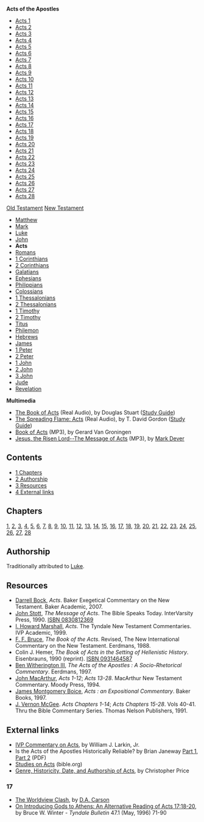 **Acts of the Apostles**
-   [Acts 1](Acts_1 "Acts 1")
-   [Acts 2](index.php?title=Acts_2&action=edit&redlink=1 "Acts 2 (page does not exist)")
-   [Acts 3](index.php?title=Acts_3&action=edit&redlink=1 "Acts 3 (page does not exist)")
-   [Acts 4](index.php?title=Acts_4&action=edit&redlink=1 "Acts 4 (page does not exist)")
-   [Acts 5](index.php?title=Acts_5&action=edit&redlink=1 "Acts 5 (page does not exist)")
-   [Acts 6](index.php?title=Acts_6&action=edit&redlink=1 "Acts 6 (page does not exist)")
-   [Acts 7](index.php?title=Acts_7&action=edit&redlink=1 "Acts 7 (page does not exist)")
-   [Acts 8](index.php?title=Acts_8&action=edit&redlink=1 "Acts 8 (page does not exist)")
-   [Acts 9](index.php?title=Acts_9&action=edit&redlink=1 "Acts 9 (page does not exist)")
-   [Acts 10](index.php?title=Acts_10&action=edit&redlink=1 "Acts 10 (page does not exist)")
-   [Acts 11](index.php?title=Acts_11&action=edit&redlink=1 "Acts 11 (page does not exist)")
-   [Acts 12](index.php?title=Acts_12&action=edit&redlink=1 "Acts 12 (page does not exist)")
-   [Acts 13](index.php?title=Acts_13&action=edit&redlink=1 "Acts 13 (page does not exist)")
-   [Acts 14](index.php?title=Acts_14&action=edit&redlink=1 "Acts 14 (page does not exist)")
-   [Acts 15](index.php?title=Acts_15&action=edit&redlink=1 "Acts 15 (page does not exist)")
-   [Acts 16](index.php?title=Acts_16&action=edit&redlink=1 "Acts 16 (page does not exist)")
-   [Acts 17](Acts_17 "Acts 17")
-   [Acts 18](index.php?title=Acts_18&action=edit&redlink=1 "Acts 18 (page does not exist)")
-   [Acts 19](index.php?title=Acts_19&action=edit&redlink=1 "Acts 19 (page does not exist)")
-   [Acts 20](index.php?title=Acts_20&action=edit&redlink=1 "Acts 20 (page does not exist)")
-   [Acts 21](index.php?title=Acts_21&action=edit&redlink=1 "Acts 21 (page does not exist)")
-   [Acts 22](index.php?title=Acts_22&action=edit&redlink=1 "Acts 22 (page does not exist)")
-   [Acts 23](index.php?title=Acts_23&action=edit&redlink=1 "Acts 23 (page does not exist)")
-   [Acts 24](index.php?title=Acts_24&action=edit&redlink=1 "Acts 24 (page does not exist)")
-   [Acts 25](index.php?title=Acts_25&action=edit&redlink=1 "Acts 25 (page does not exist)")
-   [Acts 26](index.php?title=Acts_26&action=edit&redlink=1 "Acts 26 (page does not exist)")
-   [Acts 27](index.php?title=Acts_27&action=edit&redlink=1 "Acts 27 (page does not exist)")
-   [Acts 28](index.php?title=Acts_28&action=edit&redlink=1 "Acts 28 (page does not exist)")

[Old Testament](Old_Testament "Old Testament")
[New Testament](New_Testament "New Testament")
-   [Matthew](Gospel_of_Matthew "Gospel of Matthew")
-   [Mark](Gospel_of_Mark "Gospel of Mark")
-   [Luke](Gospel_of_Luke "Gospel of Luke")
-   [John](Gospel_of_John "Gospel of John")
-   **Acts**
-   [Romans](Epistle_to_the_Romans "Epistle to the Romans")
-   [1 Corinthians](First_Epistle_to_the_Corinthians "First Epistle to the Corinthians")
-   [2 Corinthians](Second_Epistle_to_the_Corinthians "Second Epistle to the Corinthians")
-   [Galatians](Epistle_to_the_Galatians "Epistle to the Galatians")
-   [Ephesians](Epistle_to_the_Ephesians "Epistle to the Ephesians")
-   [Philippians](Epistle_to_the_Philippians "Epistle to the Philippians")
-   [Colossians](Epistle_to_the_Colossians "Epistle to the Colossians")
-   [1 Thessalonians](First_Epistle_to_the_Thessalonians "First Epistle to the Thessalonians")
-   [2 Thessalonians](Second_Epistle_to_the_Thessalonians "Second Epistle to the Thessalonians")
-   [1 Timothy](First_Epistle_to_Timothy "First Epistle to Timothy")
-   [2 Timothy](Second_Epistle_to_Timothy "Second Epistle to Timothy")
-   [Titus](Epistle_to_Titus "Epistle to Titus")
-   [Philemon](Epistle_to_Philemon "Epistle to Philemon")
-   [Hebrews](Epistle_to_the_Hebrews "Epistle to the Hebrews")
-   [James](Epistle_of_James "Epistle of James")
-   [1 Peter](First_Epistle_of_Peter "First Epistle of Peter")
-   [2 Peter](Second_Epistle_of_Peter "Second Epistle of Peter")
-   [1 John](First_Epistle_of_John "First Epistle of John")
-   [2 John](Second_Epistle_of_John "Second Epistle of John")
-   [3 John](Third_Epistle_of_John "Third Epistle of John")
-   [Jude](Epistle_of_Jude "Epistle of Jude")
-   [Revelation](Book_of_Revelation "Book of Revelation")

**Multimedia**

-   [The Book of Acts](http://www.gordonconwell.edu/audio/dimensions/htsb/htsb06.ram)
    (Real Audio), by Douglas Stuart
    ([Study Guide](http://www.gordonconwell.edu/ockenga/dimensions/htsb/pdf/studying_06.pdf))
-   [The Spreading Flame: Acts](http://www.gordonconwell.edu/audio/ntw10.ram)
    (Real Audio), by T. David Gordon
    ([Study Guide](http://www.gordonconwell.edu/ockenga/dimensions/nt1/pdf/nt1_10.pdf))
-   [Book of Acts](http://covenantseminary.inmotionhosting.com/OT215_Lecture_24.mp3)
    (MP3), by Gerard Van Groningen
-   [Jesus, the Risen Lord--The Message of Acts](http://dl.salemweb.net/?mg=0A7DC31E-F851-4864-A5A6-4390F5709EE7)
    (MP3), by [Mark Dever](Mark_Dever "Mark Dever")

## Contents

-   [1 Chapters](#Chapters)
-   [2 Authorship](#Authorship)
-   [3 Resources](#Resources)
-   [4 External links](#External_links)

## Chapters

[1](Acts_1 "Acts 1"),
[2](index.php?title=Acts_2&action=edit&redlink=1 "Acts 2 (page does not exist)"),
[3](index.php?title=Acts_3&action=edit&redlink=1 "Acts 3 (page does not exist)"),
[4](index.php?title=Acts_4&action=edit&redlink=1 "Acts 4 (page does not exist)"),
[5](index.php?title=Acts_5&action=edit&redlink=1 "Acts 5 (page does not exist)"),
[6](index.php?title=Acts_6&action=edit&redlink=1 "Acts 6 (page does not exist)"),
[7](index.php?title=Acts_7&action=edit&redlink=1 "Acts 7 (page does not exist)"),
[8](index.php?title=Acts_8&action=edit&redlink=1 "Acts 8 (page does not exist)"),
[9](index.php?title=Acts_9&action=edit&redlink=1 "Acts 9 (page does not exist)"),
[10](index.php?title=Acts_10&action=edit&redlink=1 "Acts 10 (page does not exist)"),
[11](index.php?title=Acts_11&action=edit&redlink=1 "Acts 11 (page does not exist)"),
[12](index.php?title=Acts_12&action=edit&redlink=1 "Acts 12 (page does not exist)"),
[13](index.php?title=Acts_13&action=edit&redlink=1 "Acts 13 (page does not exist)"),
[14](index.php?title=Acts_14&action=edit&redlink=1 "Acts 14 (page does not exist)"),
[15](index.php?title=Acts_15&action=edit&redlink=1 "Acts 15 (page does not exist)"),
[16](index.php?title=Acts_16&action=edit&redlink=1 "Acts 16 (page does not exist)"),
[17](Acts_17 "Acts 17"),
[18](index.php?title=Acts_18&action=edit&redlink=1 "Acts 18 (page does not exist)"),
[19](index.php?title=Acts_19&action=edit&redlink=1 "Acts 19 (page does not exist)"),
[20](index.php?title=Acts_20&action=edit&redlink=1 "Acts 20 (page does not exist)"),
[21](index.php?title=Acts_21&action=edit&redlink=1 "Acts 21 (page does not exist)"),
[22](index.php?title=Acts_22&action=edit&redlink=1 "Acts 22 (page does not exist)"),
[23](index.php?title=Acts_23&action=edit&redlink=1 "Acts 23 (page does not exist)"),
[24](index.php?title=Acts_24&action=edit&redlink=1 "Acts 24 (page does not exist)"),
[25](index.php?title=Acts_25&action=edit&redlink=1 "Acts 25 (page does not exist)"),
[26](index.php?title=Acts_26&action=edit&redlink=1 "Acts 26 (page does not exist)"),
[27](index.php?title=Acts_27&action=edit&redlink=1 "Acts 27 (page does not exist)"),
[28](index.php?title=Acts_28&action=edit&redlink=1 "Acts 28 (page does not exist)")

## Authorship

Traditionally attributed to [Luke](Luke "Luke").


## Resources

-   [Darrell Bock](Darrell_Bock "Darrell Bock"), *Acts*. Baker
    Exegetical Commentary on the New Testament. Baker Academic, 2007.
-   [John Stott](John_Stott "John Stott"), *The Message of Acts*.
    The Bible Speaks Today. InterVarsity Press, 1990.
    [ISBN 0830812369](http://www.theopedia.com/Special:BookSources/0830812369)
-   [I. Howard Marshall](I._Howard_Marshall "I. Howard Marshall"),
    *Acts*. The Tyndale New Testament Commentaries. IVP Academic, 1999.
-   [F. F. Bruce](F._F._Bruce "F. F. Bruce"),
    *The Book of the Acts*. Revised, The New International Commentary
    on the New Testament. Eerdmans, 1988.
-   Colin J. Hemer,
    *The Book of Acts in the Setting of Hellenistic History*.
    Eisenbrauns, 1990 (reprint).
    [ISBN 0931464587](http://www.theopedia.com/Special:BookSources/0931464587)
-   [Ben Witherington III](Ben_Witherington_III "Ben Witherington III"),
    *The Acts of the Apostles : A Socio-Rhetorical Commentary*.
    Eerdmans, 1997.
-   [John MacArthur](John_MacArthur "John MacArthur"), *Acts 1-12*;
    *Acts 13-28*. MacArthur New Testament Commentary. Moody Press,
    1994.
-   [James Montgomery Boice](James_Montgomery_Boice "James Montgomery Boice"),
    *Acts : an Expositional Commentary*. Baker Books, 1997.
-   [J. Vernon McGee](J._Vernon_McGee "J. Vernon McGee").
    *Acts Chapters 1-14*; *Acts Chapters 15-28*. Vols 40-41. Thru the
    Bible Commentary Series. Thomas Nelson Publishers, 1991.

## External links

-   [IVP Commentary on Acts](http://www.biblegateway.com/resources/commentaries/index.php?action=getBookSections&cid=5&source=),
    by William J. Larkin, Jr.
-   Is the Acts of the Apostles Historically Reliable? by Brian
    Janeway
    [Part 1](http://www.chafer.edu/journal/back_issues/v5n1_c.pdf),
    [Part 2](http://www.chafer.edu/journal/back_issues/V5n2_c.PDF)
    (PDF)
-   [Studies on Acts](http://www.bible.org/passage.php?passage_id=44)
    (bible.org)
-   [Genre, Historicity, Date, and Authorship of Acts](http://www.christianorigins.com/acts.html),
    by Christopher Price

### 17

-   [The Worldview Clash](http://www.facingthechallenge.org/carson.htm),
    by [D.A. Carson](D.A._Carson "D.A. Carson")
-   [On Introducing Gods to Athens: An Alternative Reading of Acts 17:18-20](http://tyndalehouse.com/tynbul/library/TynBull_1996_47_1_04_Winter_Acts17GodsOfAthens.pdf),
    by Bruce W. Winter - *Tyndale Bulletin* 47.1 (May, 1996) 71-90
